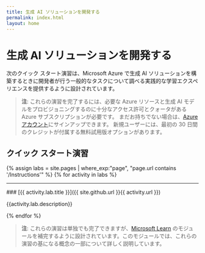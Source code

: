 ```yaml
---
title: 生成 AI ソリューションを開発する
permalink: index.html
layout: home
---
```


# 生成 AI ソリューションを開発する

次のクイック スタート演習は、Microsoft Azure で生成 AI ソリューションを構築するときに開発者が行う一般的なタスクについて調べる実践的な学習エクスペリエンスを提供するように設計されています。

> **注**: これらの演習を完了するには、必要な Azure リソースと生成 AI モデルをプロビジョニングするのに十分なアクセス許可とクォータがある Azure サブスクリプションが必要です。 まだお持ちでない場合は、[Azure アカウント](https://azure.microsoft.com/free)にサインアップできます。 新規ユーザーには、最初の 30 日間のクレジットが付属する無料試用版オプションがあります。

## クイック スタート演習

{% assign labs = site.pages | where_exp:"page", "page.url contains '/Instructions'" %} {% for activity in labs  %}
<hr>
### [{{ activity.lab.title }}]({{ site.github.url }}{{ activity.url }})

{{activity.lab.description}}

{% endfor %}

> **注**: これらの演習は単独でも完了できますが、[Microsoft Learn](https://learn.microsoft.com/training/paths/create-custom-copilots-ai-studio/) のモジュールを補完するように設計されています。このモジュールでは、これらの演習の基になる概念の一部について詳しく説明しています。
